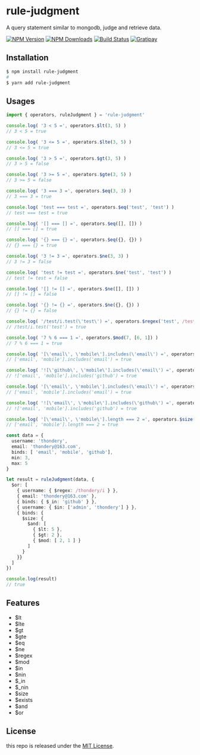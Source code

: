 # rule-judgment

A query statement similar to mongodb, judge and retrieve data.

[![NPM Version][npm-image]][npm-url]
[![NPM Downloads][downloads-image]][downloads-url]
[![Build Status][travis-image]][travis-url]
[![Gratipay][licensed-image]][licensed-url]

## Installation

```bash
$ npm install rule-judgment
#
$ yarn add rule-judgment
```

## Usages

```ts
import { operators, ruleJudgment } = 'rule-judgment'

console.log( '3 < 5 =', operators.$lt(3, 5) )
// 3 < 5 = true

console.log( '3 <= 5 =', operators.$lte(3, 5) )
// 3 <= 5 = true

console.log( '3 > 5 =', operators.$gt(3, 5) )
// 3 > 5 = false

console.log( '3 >= 5 =', operators.$gte(3, 5) )
// 3 >= 5 = false

console.log( '3 === 3 =', operators.$eq(3, 3) )
// 3 === 3 = true

console.log( 'test === test =', operators.$eq('test', 'test') )
// test === test = true

console.log( '[] === [] =', operators.$eq([], []) )
// [] === [] = true

console.log( '{} === {} =', operators.$eq({}, {}) )
// {} === {} = true

console.log( '3 != 3 =', operators.$ne(3, 3) )
// 3 != 3 = false

console.log( 'test != test =', operators.$ne('test', 'test') )
// test != test = false

console.log( '[] != [] =', operators.$ne([], []) )
// [] != [] = false

console.log( '{} != {} =', operators.$ne({}, {}) )
// {} != {} = false

console.log( '/test/i.test(\'test\') =', operators.$regex('test', /test/i) )
// /test/i.test('test') = true

console.log( '7 % 6 === 1 =', operators.$mod(7, [6, 1]) )
// 7 % 6 === 1 = true

console.log( '[\'email\', \'mobile\'].includes(\'email\') =', operators.$in('email', ['email', 'mobile']) )
// ['email', 'mobile'].includes('email') = true

console.log( '![\'github\', \'mobile\'].includes(\'email\') =', operators.$nin('github', ['email', 'mobile']) )
// !['email', 'mobile'].includes('github') = true

console.log( '[\'email\', \'mobile\'].includes(\'email\') =', operators.$_in(['email', 'mobile'], 'email') )
// ['email', 'mobile'].includes('email') = true

console.log( '![\'email\', \'mobile\'].includes(\'github\') =', operators.$_nin(['email', 'mobile'], 'github') )
// !['email', 'mobile'].includes('github') = true

console.log( '[\'email\', \'mobile\'].length === 2 =', operators.$size(['email', 'mobile'], { $eq: 2 }) )
// ['email', 'mobile'].length === 2 = true

const data = {
  username: 'thondery',
  email: 'thondery@163.com',
  binds: [ 'email', 'mobile', 'github'],
  min: 3,
  max: 5
}

let result = ruleJudgment(data, {
  $or: [
    { username: { $regex: /thondery/i } },
    { email: 'thondery@163.com' },
    { binds: { $_in: 'github' } },
    { username: { $in: ['admin', 'thondery'] } },
    { binds: { 
      $size: { 
        $and: [
      	  { $lt: 5 },
          { $gt: 2 },
          { $mod: [ 2, 1 ] }
        ]
      }
    }}
  ]
})

console.log(result)
// true
```

## Features

- $lt
- $lte
- $gt
- $gte
- $eq
- $ne
- $regex
- $mod
- $in
- $nin
- $_in
- $_nin
- $size
- $exists
- $and
- $or

## License

this repo is released under the [MIT License](https://github.com/kenote/rule-judgment/blob/master/LICENSE).

[npm-image]: https://img.shields.io/npm/v/rule-judgment.svg
[npm-url]: https://www.npmjs.com/package/rule-judgment
[downloads-image]: https://img.shields.io/npm/dm/rule-judgment.svg
[downloads-url]: https://www.npmjs.com/package/rule-judgment
[travis-image]: https://travis-ci.com/kenote/rule-judgment.svg?branch=master
[travis-url]: https://travis-ci.com/kenote/rule-judgment
[licensed-image]: https://img.shields.io/badge/license-MIT-blue.svg
[licensed-url]: https://github.com/kenote/rule-judgment/blob/master/LICENSE